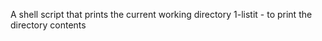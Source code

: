 A shell script that prints the current working directory
1-listit - to print the directory contents
